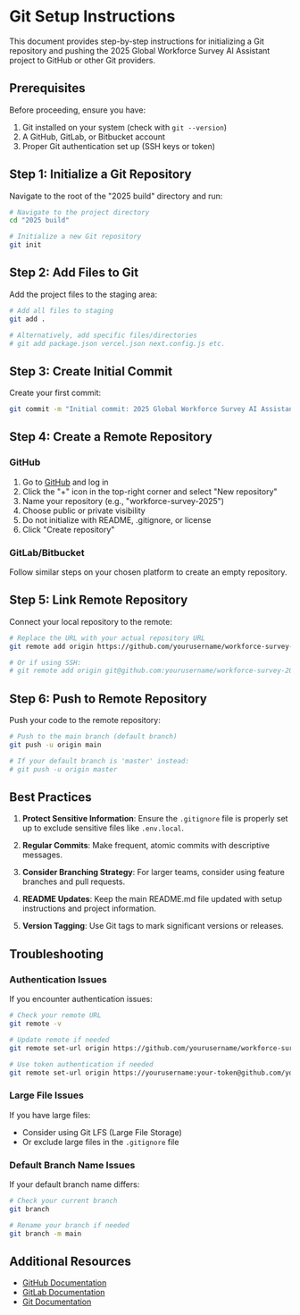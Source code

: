 # Git Setup Instructions

This document provides step-by-step instructions for initializing a Git repository and pushing the 2025 Global Workforce Survey AI Assistant project to GitHub or other Git providers.

## Prerequisites

Before proceeding, ensure you have:

1. Git installed on your system (check with `git --version`)
2. A GitHub, GitLab, or Bitbucket account
3. Proper Git authentication set up (SSH keys or token)

## Step 1: Initialize a Git Repository

Navigate to the root of the "2025 build" directory and run:

```bash
# Navigate to the project directory
cd "2025 build"

# Initialize a new Git repository
git init
```

## Step 2: Add Files to Git

Add the project files to the staging area:

```bash
# Add all files to staging
git add .

# Alternatively, add specific files/directories
# git add package.json vercel.json next.config.js etc.
```

## Step 3: Create Initial Commit

Create your first commit:

```bash
git commit -m "Initial commit: 2025 Global Workforce Survey AI Assistant"
```

## Step 4: Create a Remote Repository

### GitHub

1. Go to [GitHub](https://github.com) and log in
2. Click the "+" icon in the top-right corner and select "New repository"
3. Name your repository (e.g., "workforce-survey-2025")
4. Choose public or private visibility
5. Do not initialize with README, .gitignore, or license
6. Click "Create repository"

### GitLab/Bitbucket

Follow similar steps on your chosen platform to create an empty repository.

## Step 5: Link Remote Repository

Connect your local repository to the remote:

```bash
# Replace the URL with your actual repository URL
git remote add origin https://github.com/yourusername/workforce-survey-2025.git

# Or if using SSH:
# git remote add origin git@github.com:yourusername/workforce-survey-2025.git
```

## Step 6: Push to Remote Repository

Push your code to the remote repository:

```bash
# Push to the main branch (default branch)
git push -u origin main

# If your default branch is 'master' instead:
# git push -u origin master
```

## Best Practices

1. **Protect Sensitive Information**: Ensure the `.gitignore` file is properly set up to exclude sensitive files like `.env.local`.

2. **Regular Commits**: Make frequent, atomic commits with descriptive messages.

3. **Consider Branching Strategy**: For larger teams, consider using feature branches and pull requests.

4. **README Updates**: Keep the main README.md file updated with setup instructions and project information.

5. **Version Tagging**: Use Git tags to mark significant versions or releases.

## Troubleshooting

### Authentication Issues

If you encounter authentication issues:

```bash
# Check your remote URL
git remote -v

# Update remote if needed
git remote set-url origin https://github.com/yourusername/workforce-survey-2025.git

# Use token authentication if needed
git remote set-url origin https://yourusername:your-token@github.com/yourusername/workforce-survey-2025.git
```

### Large File Issues

If you have large files:

- Consider using Git LFS (Large File Storage)
- Or exclude large files in the `.gitignore` file

### Default Branch Name Issues

If your default branch name differs:

```bash
# Check your current branch
git branch

# Rename your branch if needed
git branch -m main
```

## Additional Resources

- [GitHub Documentation](https://docs.github.com/en)
- [GitLab Documentation](https://docs.gitlab.com)
- [Git Documentation](https://git-scm.com/doc)
